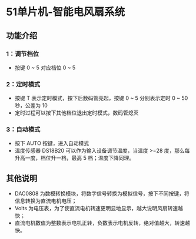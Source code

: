 # 51单片机-智能电风扇系统
## 功能介绍
### 1：调节档位
- 按键 0 ~ 5 对应档位 0 ~ 5
### 2：定时模式
- 按键 T 表示定时模式，按下后数码管亮起，按键 0 ~ 5 分别表示定时 0 ~ 50 秒，公差为 10
- 定时过程可以按下其他档位退出定时模式，数码管熄灭
### 3：自动模式
- 按下 AUTO 按键，进入自动模式
- 温度传感器 DS18B20 可以作为输入设备调节温度，当温度 >=28 度，那么每升高一度，档位升一档，最高 5 档；温度下降同理。


## 其他说明
- DAC0808 为数模转换模块，将数字信号转换为模拟信号，按下不同按键，将信息转换为直流电机电压；
- Volts 为电压表，为了使直流电机转速更明显地显示，越大说明风扇转速越快；
- 直流电机数值为整数表示电机正转，负数表示电机反转，绝对值越大，转速越快。
